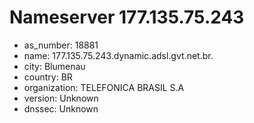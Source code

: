 # Nameserver 177.135.75.243

* as_number: 18881
* name: 177.135.75.243.dynamic.adsl.gvt.net.br.
* city: Blumenau
* country: BR
* organization: TELEFONICA BRASIL S.A
* version: Unknown
* dnssec: Unknown
